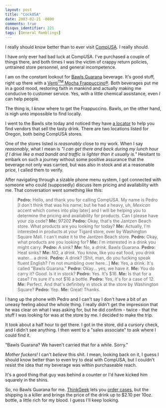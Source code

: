 ```yaml
---
layout: post
title: "CockUSA"
date: 2003-02-21 -0800
comments: true
disqus_identifier: 221
tags: [General Ramblings]
---
```

I really should know better than to ever visit
[CompUSA](http://www.compusa.com). I really should.
 
 I have only ever had bad luck at CompUSA. I've purchased a couple of
things there, and both times I was the victim of crappy return policies,
untrained store personnel, and general incompetence.
 
 I am on the constant lookout for [Bawls Guarana](http://www.bawls.com)
beverage. It's good stuff, right up there with a [Venti<sup>TM</sup> Mocha
Frappuccino®](/archive/2002/04/04/talk-dirty-to-me.aspx). Both beverages
put me in a good mood, restoring faith in mankind and actually making me
conducive to customer service. Yes, with a little chemical assistance,
even *I* can help people.
 
 The thing is, I *know* where to get the Frappuccino. Bawls, on the
other hand, is nigh unto impossible to find locally.
 
 I went to the Bawls site today and noticed they have [a
locator](http://www.bawls.com/bawls.php?page=locator) to help you find
vendors that sell the tasty drink. There are two locations listed for
Oregon, both being CompUSA stores.
 
 One of the stores listed is *reasonably* close to my work. When I say
*reasonably*, what I mean is *"I can get there and back during my lunch
hour if I drive like a mad bandit and traffic is lighter than it usually
is."* Hesitant to embark on such a journey without some positive
assurance that the beverage not only was carried, but was also in stock
and at a reasonable price, I called them to verify.
 
 After navigating through a sizable phone menu system, I got connected
with someone who could (supposedly) discuss item pricing and
availability with me. That conversation went something like this:
 
> 
>  **Pedro:** Hello, and thank you for calling CompUSA. My name is Pedro
> [I don't think that was his name, but he had a heavy, uh, *Mexican*
> accent which comes into play later] and I will be helping you to
> determine the pricing and availability for products. Can I please have
> your zip code?
>  **Me:** 97202
>  **Pedro:** Okay, that's the Jantzen Beach store. What products are
> you looking for today?
>  **Me:** Actually, I'm interested in products at your Tigard store,
> over by Washington Square Mall. I can't make it to the Jantzen Beach
> store.
>  **Pedro:** Okay, what products are you looking for?
>  **Me:** I'm interested in a drink you might carry.
>  **Pedro:** A sink?
>  **Me:** No, a *drink*. Bawls Guarana.
>  **Pedro:** Heat sinks?
>  **Me:** *NO*, a *drink*. You know, like you eat food, you drink
> water... a *drink*.
>  **Pedro:** A drink? [Shit, man, do you fucking speak fluent English?
> I'm not mumbling over here...]
>  **Me:** Yes, a drink. It's called "Bawls Guarana."
>  **Pedro:** Okay... yes, we have it.
>  **Me:** You do carry it? Good. Is it in stock?
>  **Pedro:** Yes. It's \$16.
>  **Me:** Is that for a case? I'm sure it's not \$16 a bottle.
>  **Pedro:** Yes, it's for a case of 12.
>  **Me:** Perfect. And that's definitely in stock at the store by
> Washington Square?
>  **Pedro:** Yep.
>  **Me:** Great! Thanks.

 
 I hang up the phone with Pedro and I can't say I don't have a bit of an
uneasy feeling about the whole thing. I really didn't get the impression
that he was clear on what I was asking for, but he did confirm - twice -
that the stuff I was looking for was at the store by me. I decided to
make the trip.
 
 It took about a half hour to get there. I got in the store, did a
cursory check, and I didn't see anything. I then went to a "sales
associate" to ask where I could find it.
 
 "Bawls Guarana? We haven't carried that for a while. Sorry."
 
 *Mother fuckers!* I can't *believe* this shit. I mean, looking back on
it, I guess I should know better than to even try to deal with CompUSA,
but I couldn't resist the idea that my beverage was within purchaseable
reach.
 
 It's a good thing that guy was behind a counter or I'd have kicked him
squarely in the shins.
 
 So, no Bawls Guarana for me. [ThinkGeek](http://www.thinkgeek.com) lets
you [order cases](http://www.thinkgeek.com/caffeine/drinks/2818/), but
the shipping is a killer and brings the price of the drink up to \$2.10
per 10oz. bottle, a little rich for my blood. I guess I'll keep
looking.
